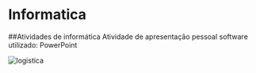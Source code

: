 # Informatica
##Atividades de informática
Atividade de apresentação pessoal software utilizado: PowerPoint

  ![logistica](https://github.com/user-attachments/assets/969c00c8-7175-4284-b015-3835519fc014)
